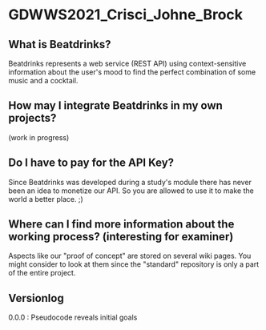 # GDWWS2021_Crisci_Johne_Brock

## What is Beatdrinks?
Beatdrinks represents a web service (REST API) using context-sensitive information about the user's mood to find the perfect combination of some music and a cocktail.

## How may I integrate Beatdrinks in my own projects?
(work in progress)

## Do I have to pay for the API Key?
Since Beatdrinks was developed during a study's module there has never been an idea to monetize our API.
So you are allowed to use it to make the world a better place. ;)

## Where can I find more information about the working process? (interesting for examiner)
Aspects like our "proof of concept" are stored on several wiki pages.
You might consider to look at them since the "standard" repository is only a part of the entire project. 

## Versionlog
0.0.0 : Pseudocode reveals initial goals
